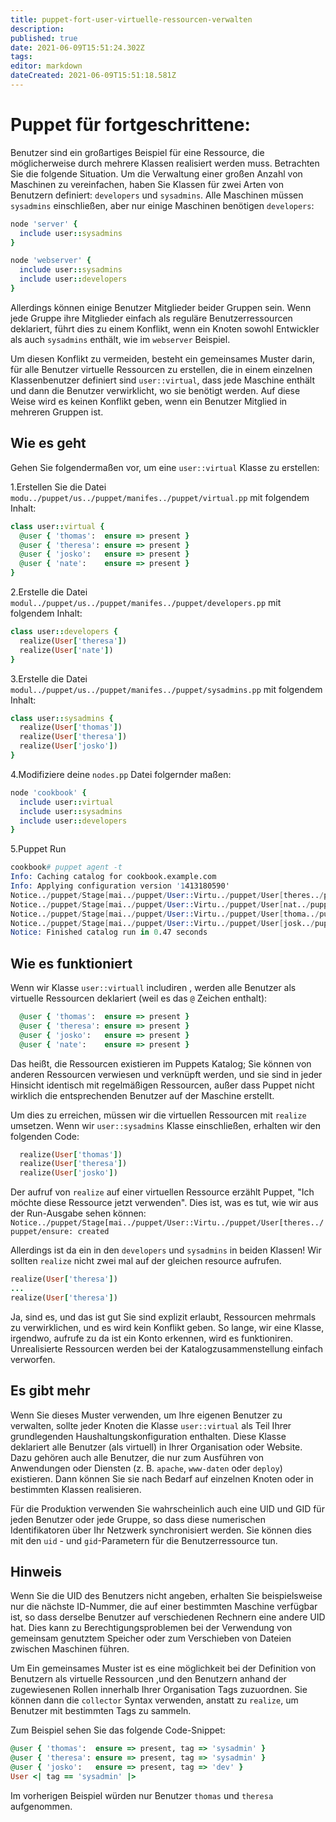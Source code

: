 ```yaml
---
title: puppet-fort-user-virtuelle-ressourcen-verwalten
description: 
published: true
date: 2021-06-09T15:51:24.302Z
tags: 
editor: markdown
dateCreated: 2021-06-09T15:51:18.581Z
---
```


# Puppet für fortgeschrittene: 

Benutzer sind ein großartiges Beispiel für eine Ressource, die möglicherweise durch mehrere Klassen realisiert werden muss. Betrachten Sie die folgende Situation. Um die Verwaltung einer großen Anzahl von Maschinen zu vereinfachen, haben Sie Klassen für zwei Arten von Benutzern definiert: `developers` und `sysadmins`. Alle Maschinen müssen `sysadmins` einschließen, aber nur einige Maschinen benötigen `developers`:

```ruby
node 'server' {
  include user::sysadmins
}

node 'webserver' {
  include user::sysadmins
  include user::developers
}
```

Allerdings können einige Benutzer Mitglieder beider Gruppen sein. Wenn jede Gruppe ihre Mitglieder einfach als reguläre Benutzerressourcen deklariert, führt dies zu einem Konflikt, wenn ein Knoten sowohl Entwickler als auch `sysadmins` enthält, wie im `webserver` Beispiel.

Um diesen Konflikt zu vermeiden, besteht ein gemeinsames Muster darin, für alle Benutzer virtuelle Ressourcen zu erstellen, die in einem einzelnen Klassenbenutzer definiert sind `user::virtual`, dass jede Maschine enthält und dann die Benutzer verwirklicht, wo sie benötigt werden. Auf diese Weise wird es keinen Konflikt geben, wenn ein Benutzer Mitglied in mehreren Gruppen ist.

## Wie es geht

Gehen Sie folgendermaßen vor, um eine `user::virtual` Klasse zu erstellen:

1.Erstellen Sie die Datei `modu../puppet/us../puppet/manifes../puppet/virtual.pp` mit folgendem Inhalt:

```ruby
class user::virtual {
  @user { 'thomas':  ensure => present }
  @user { 'theresa': ensure => present }
  @user { 'josko':   ensure => present }
  @user { 'nate':    ensure => present }
}
```

2.Erstelle die Datei `modul../puppet/us../puppet/manifes../puppet/developers.pp` mit folgendem Inhalt:

```ruby
class user::developers {
  realize(User['theresa'])
  realize(User['nate'])
}
```

3.Erstelle die Datei `modul../puppet/us../puppet/manifes../puppet/sysadmins.pp` mit folgendem Inhalt:

```ruby
class user::sysadmins {
  realize(User['thomas'])
  realize(User['theresa'])
  realize(User['josko'])
}
```

4.Modifiziere deine `nodes.pp` Datei folgernder maßen:

```ruby
node 'cookbook' {
  include user::virtual
  include user::sysadmins
  include user::developers
}
```

5.Puppet Run

```s
cookbook# puppet agent -t
Info: Caching catalog for cookbook.example.com
Info: Applying configuration version '1413180590'
Notice../puppet/Stage[mai../puppet/User::Virtu../puppet/User[theres../puppet/ensure: created
Notice../puppet/Stage[mai../puppet/User::Virtu../puppet/User[nat../puppet/ensure: created
Notice../puppet/Stage[mai../puppet/User::Virtu../puppet/User[thoma../puppet/ensure: created
Notice../puppet/Stage[mai../puppet/User::Virtu../puppet/User[josk../puppet/ensure: created
Notice: Finished catalog run in 0.47 seconds
```

## Wie es funktioniert

Wenn wir Klasse  `user::virtuall` includiren , werden alle Benutzer als virtuelle Ressourcen deklariert (weil es das `@` Zeichen enthalt):

```ruby
  @user { 'thomas':  ensure => present }
  @user { 'theresa': ensure => present }
  @user { 'josko':   ensure => present }
  @user { 'nate':    ensure => present }
```

Das heißt, die Ressourcen existieren im Puppets Katalog; Sie können von anderen Ressourcen verwiesen und verknüpft werden, und sie sind in jeder Hinsicht identisch mit regelmäßigen Ressourcen, außer dass Puppet nicht wirklich die entsprechenden Benutzer auf der Maschine erstellt.

Um dies zu erreichen, müssen wir die virtuellen Ressourcen mit `realize` umsetzen. Wenn wir `user::sysadmins` Klasse einschließen, erhalten wir den folgenden Code:

```ruby
  realize(User['thomas'])
  realize(User['theresa'])
  realize(User['josko'])
```

Der aufruf von `realize` auf einer virtuellen Ressource erzählt Puppet, "Ich möchte diese Ressource jetzt verwenden". Dies ist, was es tut, wie wir aus der Run-Ausgabe sehen können:
`Notice../puppet/Stage[mai../puppet/User::Virtu../puppet/User[theres../puppet/ensure: created`

Allerdings ist da ein in den `developers` und `sysadmins` in beiden Klassen! Wir  sollten `realize` nicht zwei mal auf der gleichen resource aufrufen.

```ruby
realize(User['theresa'])
...
realize(User['theresa'])
```

Ja, sind es, und das ist gut Sie sind explizit erlaubt, Ressourcen mehrmals zu verwirklichen, und es wird kein Konflikt geben. So lange, wir eine Klasse, irgendwo, aufrufe zu da ist ein Konto erkennen, wird es funktioniren. Unrealisierte Ressourcen werden bei der Katalogzusammenstellung einfach verworfen.

## Es gibt mehr

Wenn Sie dieses Muster verwenden, um Ihre eigenen Benutzer zu verwalten, sollte jeder Knoten die Klasse `user::virtual` als Teil Ihrer grundlegenden Haushaltungskonfiguration enthalten. Diese Klasse deklariert alle Benutzer (als virtuell) in Ihrer Organisation oder Website. Dazu gehören auch alle Benutzer, die nur zum Ausführen von Anwendungen oder Diensten (z. B. `apache`, `www-daten` oder `deploy`) existieren. Dann können Sie sie nach Bedarf auf einzelnen Knoten oder in bestimmten Klassen realisieren.

Für die Produktion verwenden Sie wahrscheinlich auch eine UID und GID für jeden Benutzer oder jede Gruppe, so dass diese numerischen Identifikatoren über Ihr Netzwerk synchronisiert werden. Sie können dies mit den `uid` - und `gid`-Parametern für die Benutzerressource tun.

## Hinweis

Wenn Sie die UID des Benutzers nicht angeben, erhalten Sie beispielsweise nur die nächste ID-Nummer, die auf einer bestimmten Maschine verfügbar ist, so dass derselbe Benutzer auf verschiedenen Rechnern eine andere UID hat. Dies kann zu Berechtigungsproblemen bei der Verwendung von gemeinsam genutztem Speicher oder zum Verschieben von Dateien zwischen Maschinen führen.

Um Ein gemeinsames Muster ist es eine möglichkeit bei der Definition von Benutzern als virtuelle Ressourcen ,und  den Benutzern anhand der zugewiesenen Rollen innerhalb Ihrer Organisation Tags zuzuordnen. Sie können dann die 
`collector` Syntax verwenden, anstatt zu `realize`, um Benutzer mit bestimmten Tags zu sammeln.

Zum Beispiel sehen Sie das folgende Code-Snippet:

```ruby
@user { 'thomas':  ensure => present, tag => 'sysadmin' }
@user { 'theresa': ensure => present, tag => 'sysadmin' }
@user { 'josko':   ensure => present, tag => 'dev' }
User <| tag == 'sysadmin' |>
```

Im vorherigen Beispiel würden nur Benutzer `thomas` und `theresa` aufgenommen.